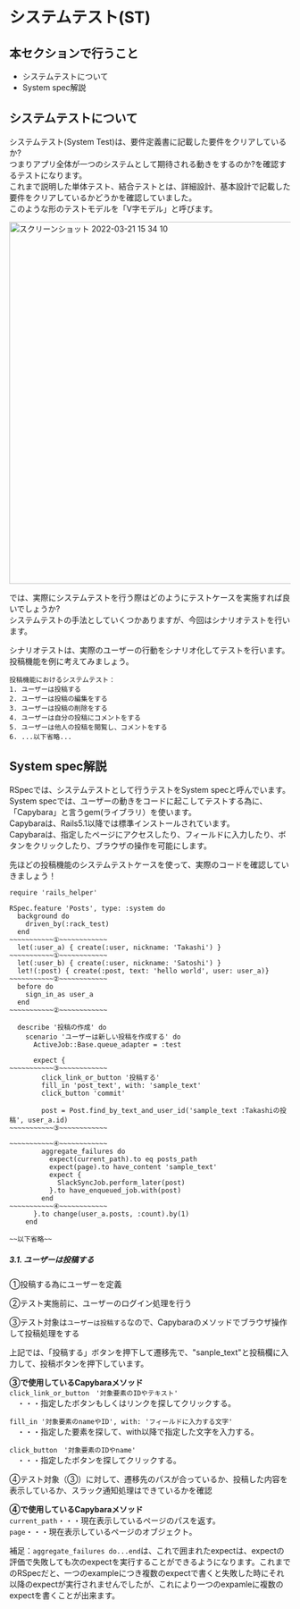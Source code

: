 # システムテスト(ST)
## 本セクションで行うこと
- システムテストについて
- System spec解説


## システムテストについて

システムテスト(System Test)は、要件定義書に記載した要件をクリアしているか?  
つまりアプリ全体が一つのシステムとして期待される動きをするのか?を確認するテストになります。  
これまで説明した単体テスト、結合テストとは、詳細設計、基本設計で記載した要件をクリアしているかどうかを確認していました。  
このような形のテストモデルを「V字モデル」と呼びます。

<img width="648" alt="スクリーンショット 2022-03-21 15 34 10" src="https://user-images.githubusercontent.com/52161269/159214576-b1c97d34-531e-42b1-a467-2461a0dc8bfe.png">

では、実際にシステムテストを行う際はどのようにテストケースを実施すれば良いでしょうか?  
システムテストの手法としていくつかありますが、今回はシナリオテストを行います。

シナリオテストは、実際のユーザーの行動をシナリオ化してテストを行います。  
投稿機能を例に考えてみましょう。  

```
投稿機能におけるシステムテスト：
1. ユーザーは投稿する
2. ユーザーは投稿の編集をする
3. ユーザーは投稿の削除をする
4. ユーザーは自分の投稿にコメントをする
5. ユーザーは他人の投稿を閲覧し、コメントをする
6. ...以下省略...
```

## System spec解説

RSpecでは、システムテストとして行うテストをSystem specと呼んでいます。
System specでは、ユーザーの動きをコードに起こしてテストする為に、「Capybara」と言うgem(ライブラリ）を使います。  
Capybaraは、Rails5.1以降では標準インストールされています。  
Capybaraは、指定したページにアクセスしたり、フィールドに入力したり、ボタンをクリックしたり、ブラウザの操作を可能にします。


先ほどの投稿機能のシステムテストケースを使って、実際のコードを確認していきましょう！

```
require 'rails_helper'

RSpec.feature 'Posts', type: :system do
  background do
    driven_by(:rack_test)
  end
~~~~~~~~~~~①~~~~~~~~~~~~
  let(:user_a) { create(:user, nickname: 'Takashi') }
~~~~~~~~~~~①~~~~~~~~~~~~
  let(:user_b) { create(:user, nickname: 'Satoshi') }
  let!(:post) { create(:post, text: 'hello world', user: user_a)}
~~~~~~~~~~~②~~~~~~~~~~~~
  before do
    sign_in_as user_a
  end
~~~~~~~~~~~②~~~~~~~~~~~~

  describe '投稿の作成' do
    scenario 'ユーザーは新しい投稿を作成する' do
      ActiveJob::Base.queue_adapter = :test

      expect {
~~~~~~~~~~~③~~~~~~~~~~~~
        click_link_or_button '投稿する'
        fill_in 'post_text', with: 'sample_text'
        click_button 'commit'

        post = Post.find_by_text_and_user_id('sample_text :Takashiの投稿', user_a.id)
~~~~~~~~~~~③~~~~~~~~~~~~

~~~~~~~~~~~④~~~~~~~~~~~~
        aggregate_failures do
          expect(current_path).to eq posts_path
          expect(page).to have_content 'sample_text'
          expect {
            SlackSyncJob.perform_later(post)
          }.to have_enqueued_job.with(post)
        end
~~~~~~~~~~~④~~~~~~~~~~~~
      }.to change(user_a.posts, :count).by(1)
    end
    
~~以下省略~~
```

##### 3.1. ユーザーは投稿する

①投稿する為にユーザーを定義

②テスト実施前に、ユーザーのログイン処理を行う

③テスト対象は`ユーザーは投稿する`なので、Capybaraのメソッドでブラウザ操作して投稿処理をする  

上記では、「投稿する」ボタンを押下して遷移先で、"sanple_text"と投稿欄に入力して、投稿ボタンを押下しています。

**③で使用しているCapybaraメソッド**  
`click_link_or_button　'対象要素のIDやテキスト'`  
　・・・指定したボタンもしくはリンクを探してクリックする。  
 
`fill_in '対象要素のnameやID', with: 'フィールドに入力する文字'`  
　・・・指定した要素を探して、with以降で指定した文字を入力する。  

`click_button　'対象要素のIDやname'`  
　・・・指定したボタンを探してクリックする。  

④テスト対象（③）に対して、遷移先のパスが合っているか、投稿した内容を表示しているか、スラック通知処理はできているかを確認


**④で使用しているCapybaraメソッド**  
`current_path`・・・現在表示しているページのパスを返す。  
`page`・・・現在表示しているページのオブジェクト。


補足：`aggregate_failures do...end`は、これで囲まれたexpectは、expectの評価で失敗しても次のexpectを実行することができるようになります。これまでのRSpecだと、一つのexampleにつき複数のexpectで書くと失敗した時にそれ以降のexpectが実行されませんでしたが、これにより一つのexpamleに複数のexpectを書くことが出来ます。













